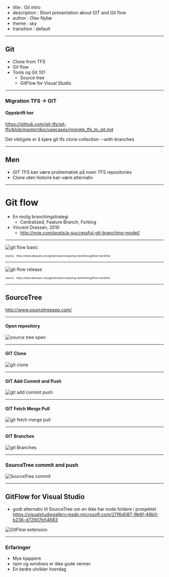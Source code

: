 ﻿- title : Git intro
- description : Short presentation about GIT and Git flow
- author : Olav Nybø
- theme : sky
- transition : default

***

## Git

- Clone from TFS
- Git flow
- Tools og Git 101
    - Source tree
    - GitFlow for Visual Studio

***
### Migration TFS -> GIT
#### Oppskrift her
https://github.com/git-tfs/git-tfs/blob/master/doc/usecases/migrate_tfs_to_git.md

Det viktigste er å kjøre
    git tfs clone collection --with-branches

---
## Men
- GIT TFS kan være problematisk på noen TFS repositories
- Clone uten historie kan være alternativ

***

# Git flow
- En mulig branchingstrategi
    - Centralized, Feature Branch, Forking
- Vincent Dressen, 2010
    - http://nvie.com/posts/a-successful-git-branching-model/

---
![git flow basic](images/gitflow.svg)

<p style="font-size: 8px;"> source: &nbsp; https://www.atlassian.com/git/tutorials/comparing-workflows/gitflow-workflow </p>

---
![git flow release](images/gitflow-release.svg)


<p style="font-size: 8px;"> source: &nbsp; https://www.atlassian.com/git/tutorials/comparing-workflows/gitflow-workflow </p>

***
## SourceTree
http://www.sourcetreeapp.com/

---
#### Open repository
![source tree open](images/Sourcetree-open.png)

---
#### GIT Clone
![git clone](images/git_clone.png)

---
#### GIT Add Commit and Push
![git add commit push](images/git_add_commit_push.png)

---
#### GIT Fetch Merge Pull
![git fetch merge pull](images/git_fetch_merge_pull.png)

---
#### GIT Branches
![git Branches](images/git_branches.png)

---

### SourceTree commit and push
![SourceTree commit](images/sourcetree_commit.png)

---
## GitFlow for Visual Studio
- godt alternativ til SourceTree om en ikke har node foldere i prosjektet
https://visualstudiogallery.msdn.microsoft.com/27f6d087-9b6f-46b0-b236-d72907b54683

![GitFlow extension](images/GitFlow_extension.png)

***

### Erfaringer
- Mye kjappere
- npm og windows er ikke gode venner
- En bedre utvikler hverdag
